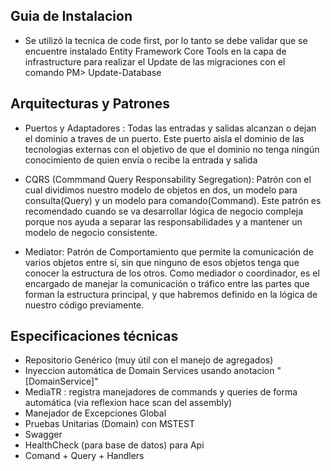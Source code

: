 ## Guia de Instalacion

* Se utilizó la tecnica de code first, por lo tanto se debe validar que se encuentre instalado Entity Framework Core Tools en la capa de infrastructure para realizar el Update de las migraciones con el comando PM> Update-Database

## Arquitecturas y Patrones

* Puertos y Adaptadores : Todas las entradas y salidas alcanzan o dejan el dominio a traves de un puerto. Este puerto aisla el dominio de las tecnologias externas con el objetivo de que el dominio no tenga ningún conocimiento de quien envía o recibe la entrada y salida

* CQRS (Commmand Query Responsability Segregation):
Patrón con el cual dividimos nuestro modelo de objetos en dos, un modelo para consulta(Query) y un modelo para comando(Command). Este patrón es recomendado cuando se va desarrollar lógica de negocio compleja porque nos ayuda a separar las responsabilidades y a mantener un modelo de negocio consistente.

* Mediator: Patrón de Comportamiento que permite la comunicación de varios objetos entre sí, sin que ninguno de esos objetos tenga que conocer la estructura de los otros.
Como mediador o coordinador, es el encargado de manejar la comunicación o tráfico entre las partes que forman la estructura principal, y que habremos definido en la lógica de nuestro código previamente.

## Especificaciones técnicas

* Repositorio Genérico (muy útil con el manejo de agregados)
* Inyeccion automática de Domain Services usando anotacion "[DomainService]"
* MediaTR : registra manejadores de commands y queries de forma automática (via reflexion hace scan del assembly)
* Manejador de Excepciones Global
* Pruebas Unitarias (Domain) con MSTEST
* Swagger
* HealthCheck (para base de datos) para Api
* Comand + Query + Handlers
